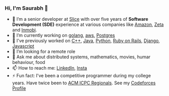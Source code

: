 ### Hi, I'm Saurabh 👋





- 🔭 I’m a senior developer at [Slice](https://www.sliceit.com/) with over five years of **Software Development (SDE)** experience at various companies like [Amazon](https://www.amazon.in/), [Zeta](https://www.zeta.tech/in/) and [Inmobi](https://www.inmobi.com/).
- 🌱 I’m currently working on [golang](https://go.dev/), [aws](https://aws.amazon.com/), [Postgres](https://www.postgresql.org/)
- 👯 I've previously worked on [C++](https://en.wikipedia.org/wiki/C%2B%2B), [Java](https://www.java.com/en/), [Python](https://www.python.org/), [Ruby on Rails](https://rubyonrails.org/), [Django](https://www.djangoproject.com/), [Javascript](https://www.javascript.com/)
- 🤔 I’m looking for a remote role
- 💬 Ask me about distributed systems, mathematics, movies, humar behaviour, food
- 📫 How to reach me: [LinkedIn](https://www.linkedin.com/in/saurabh-anand-189762117/), [Insta](https://www.instagram.com/saurabh.anand007/)
- ⚡ Fun fact: I've been a competitive programmer during my college years. Have twice been to [ACM ICPC Regionals](https://icpc.global/). See my [Codeforces Profile](https://codeforces.com/profile/wineColoredDays)

